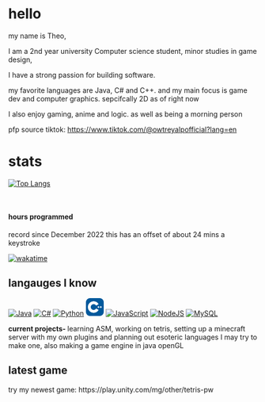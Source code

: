 # hello

my name is Theo,

I am a 2nd year university Computer science student, minor studies in game design, 

I have a strong passion for building software.

my favorite languages are Java, C# and C++. and my main focus is game dev and computer graphics. sepcifcally 2D as of right now

I also enjoy gaming, anime and logic. as well as being a morning person 

pfp source
tiktok: https://www.tiktok.com/@owtreyalpofficial?lang=en

# stats

[![Top Langs](https://github-readme-stats.vercel.app/api/top-langs/?username=TheoW03&layout=compact&show_icons=true&card_width=300px&card_height=400px&theme=radical#gh-dark-mode-only)](https://github.com/DynamicApproach?tab=repositories)

<br>

<h4> hours programmed </h4>
<p> record since December 2022 this has an offset of about 24 mins a keystroke </p>

[![wakatime](https://wakatime.com/badge/user/729a2b32-d39a-4b30-a358-dbf645c5ac87.svg)](https://wakatime.com/@729a2b32-d39a-4b30-a358-dbf645c5ac87)

<h2> langauges I know </h2>

<p align="left">
<a href="https://www.oracle.com/java/" target="_blank" rel="noreferrer"><img src="https://raw.githubusercontent.com/danielcranney/readme-generator/main/public/icons/skills/java-colored.svg" width="36" height="36" alt="Java" /></a>
<a href="https://learn.microsoft.com/en-us/dotnet/csharp" target="_blank" rel="noreferrer"><img src="https://raw.githubusercontent.com/danielcranney/readme-generator/main/public/icons/skills/csharp.svg" width="36" height="36" alt="C#" /></a>
<a href="https://www.python.org/" target="_blank" rel="noreferrer"><img src="https://raw.githubusercontent.com/danielcranney/readme-generator/main/public/icons/skills/python-colored.svg" width="36" height="36" alt="Python" /></a>
<img width="36" height="36"src=https://raw.githubusercontent.com/tandpfun/skill-icons/main/icons/CPP.svg>
<a href="https://developer.mozilla.org/en-US/docs/Web/JavaScript" target="_blank" rel="noreferrer"><img src="https://raw.githubusercontent.com/danielcranney/readme-generator/main/public/icons/skills/javascript-colored.svg" width="36" height="36" alt="JavaScript" /></a>
<a href="https://nodejs.org/en/" target="_blank" rel="noreferrer"><img src="https://raw.githubusercontent.com/danielcranney/readme-generator/main/public/icons/skills/nodejs-colored.svg" width="36" height="36" alt="NodeJS" /></a>
<a href="https://www.mysql.com/" target="_blank" rel="noreferrer"><img src="https://raw.githubusercontent.com/danielcranney/readme-generator/main/public/icons/skills/mysql-colored.svg" width="36" height="36" alt="MySQL" /></a>

</p>

<b> current projects- </b> learning ASM, working on tetris, setting up a minecraft server with my own plugins and planning out esoteric languages I may try to make one, also making a game engine in java openGL

<h2> latest game </h3>
<p>try my newest game:  https://play.unity.com/mg/other/tetris-pw </p>
